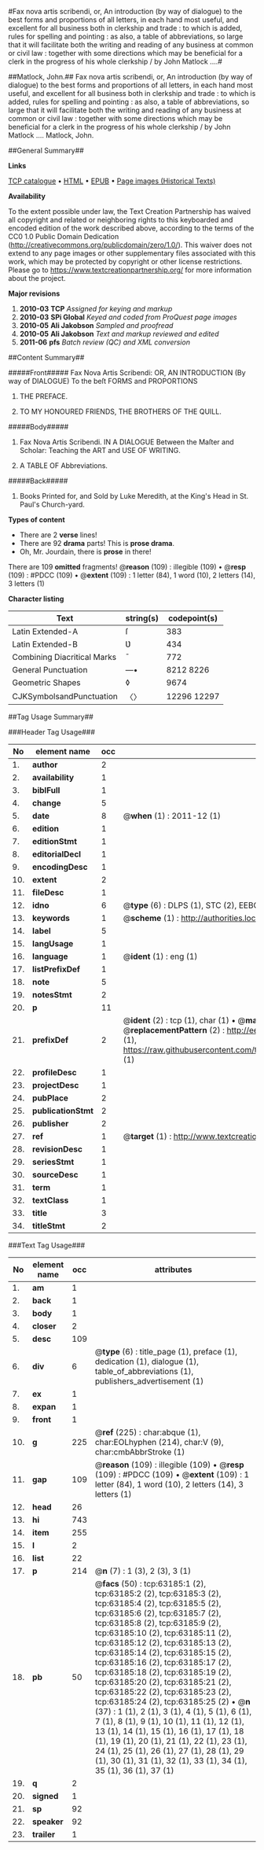 #Fax nova artis scribendi, or, An introduction (by way of dialogue) to the best forms and proportions of all letters, in each hand most useful, and excellent for all business both in clerkship and trade : to which is added, rules for spelling and pointing : as also, a table of abbreviations, so large that it will facilitate both the writing and reading of any business at common or civil law : together with some directions which may be beneficial for a clerk in the progress of his whole clerkship / by John Matlock ....#

##Matlock, John.##
Fax nova artis scribendi, or, An introduction (by way of dialogue) to the best forms and proportions of all letters, in each hand most useful, and excellent for all business both in clerkship and trade : to which is added, rules for spelling and pointing : as also, a table of abbreviations, so large that it will facilitate both the writing and reading of any business at common or civil law : together with some directions which may be beneficial for a clerk in the progress of his whole clerkship / by John Matlock ....
Matlock, John.

##General Summary##

**Links**

[TCP catalogue](http://www.ota.ox.ac.uk/tcp/)  • 
[HTML](http://tei.it.ox.ac.uk/tcp/Texts-HTML/free/A50/A50276.html)  • 
[EPUB](http://tei.it.ox.ac.uk/tcp/Texts-EPUB/free/A50/A50276.epub) • 
[Page images (Historical Texts)](https://historicaltexts.jisc.ac.uk/eebo-12561110e)

**Availability**

To the extent possible under law, the Text Creation Partnership has waived all copyright and related or neighboring rights to this keyboarded and encoded edition of the work described above, according to the terms of the CC0 1.0 Public Domain Dedication (http://creativecommons.org/publicdomain/zero/1.0/). This waiver does not extend to any page images or other supplementary files associated with this work, which may be protected by copyright or other license restrictions. Please go to https://www.textcreationpartnership.org/ for more information about the project.

**Major revisions**

1. __2010-03__ __TCP__ *Assigned for keying and markup*
1. __2010-03__ __SPi Global__ *Keyed and coded from ProQuest page images*
1. __2010-05__ __Ali Jakobson__ *Sampled and proofread*
1. __2010-05__ __Ali Jakobson__ *Text and markup reviewed and edited*
1. __2011-06__ __pfs__ *Batch review (QC) and XML conversion*

##Content Summary##

#####Front#####
Fax Nova Artis Scribendi: OR, AN INTRODUCTION (By way of DIALOGUE) To the beſt FORMS and PROPORTIONS
1. THE PREFACE.

1. TO MY HONOURED FRIENDS, THE BROTHERS OF THE QUILL.

#####Body#####

1. Fax Nova Artis Scribendi. IN A DIALOGUE Between the Maſter and Scholar: Teaching the ART and USE OF WRITING.

1. A TABLE OF Abbreviations.

#####Back#####

1. Books Printed for, and Sold by Luke Meredith, at the King's Head in St. Paul's Church-yard.

**Types of content**

  * There are 2 **verse** lines!
  * There are 92 **drama** parts! This is **prose drama**.
  * Oh, Mr. Jourdain, there is **prose** in there!

There are 109 **omitted** fragments! 
 @__reason__ (109) : illegible (109)  •  @__resp__ (109) : #PDCC (109)  •  @__extent__ (109) : 1 letter (84), 1 word (10), 2 letters (14), 3 letters (1)

**Character listing**


|Text|string(s)|codepoint(s)|
|---|---|---|
|Latin Extended-A|ſ|383|
|Latin Extended-B|Ʋ|434|
|Combining             Diacritical Marks|̄|772|
|General Punctuation|—•|8212 8226|
|Geometric Shapes|◊|9674|
|CJKSymbolsandPunctuation|〈〉|12296 12297|

##Tag Usage Summary##

###Header Tag Usage###

|No|element name|occ|attributes|
|---|---|---|---|
|1.|__author__|2||
|2.|__availability__|1||
|3.|__biblFull__|1||
|4.|__change__|5||
|5.|__date__|8| @__when__ (1) : 2011-12 (1)|
|6.|__edition__|1||
|7.|__editionStmt__|1||
|8.|__editorialDecl__|1||
|9.|__encodingDesc__|1||
|10.|__extent__|2||
|11.|__fileDesc__|1||
|12.|__idno__|6| @__type__ (6) : DLPS (1), STC (2), EEBO-CITATION (1), OCLC (1), VID (1)|
|13.|__keywords__|1| @__scheme__ (1) : http://authorities.loc.gov/ (1)|
|14.|__label__|5||
|15.|__langUsage__|1||
|16.|__language__|1| @__ident__ (1) : eng (1)|
|17.|__listPrefixDef__|1||
|18.|__note__|5||
|19.|__notesStmt__|2||
|20.|__p__|11||
|21.|__prefixDef__|2| @__ident__ (2) : tcp (1), char (1)  •  @__matchPattern__ (2) : ([0-9\-]+):([0-9IVX]+) (1), (.+) (1)  •  @__replacementPattern__ (2) : http://eebo.chadwyck.com/downloadtiff?vid=$1&page=$2 (1), https://raw.githubusercontent.com/textcreationpartnership/Texts/master/tcpchars.xml#$1 (1)|
|22.|__profileDesc__|1||
|23.|__projectDesc__|1||
|24.|__pubPlace__|2||
|25.|__publicationStmt__|2||
|26.|__publisher__|2||
|27.|__ref__|1| @__target__ (1) : http://www.textcreationpartnership.org/docs/. (1)|
|28.|__revisionDesc__|1||
|29.|__seriesStmt__|1||
|30.|__sourceDesc__|1||
|31.|__term__|1||
|32.|__textClass__|1||
|33.|__title__|3||
|34.|__titleStmt__|2||


###Text Tag Usage###

|No|element name|occ|attributes|
|---|---|---|---|
|1.|__am__|1||
|2.|__back__|1||
|3.|__body__|1||
|4.|__closer__|2||
|5.|__desc__|109||
|6.|__div__|6| @__type__ (6) : title_page (1), preface (1), dedication (1), dialogue (1), table_of_abbreviations (1), publishers_advertisement (1)|
|7.|__ex__|1||
|8.|__expan__|1||
|9.|__front__|1||
|10.|__g__|225| @__ref__ (225) : char:abque (1), char:EOLhyphen (214), char:V (9), char:cmbAbbrStroke (1)|
|11.|__gap__|109| @__reason__ (109) : illegible (109)  •  @__resp__ (109) : #PDCC (109)  •  @__extent__ (109) : 1 letter (84), 1 word (10), 2 letters (14), 3 letters (1)|
|12.|__head__|26||
|13.|__hi__|743||
|14.|__item__|255||
|15.|__l__|2||
|16.|__list__|22||
|17.|__p__|214| @__n__ (7) : 1 (3), 2 (3), 3 (1)|
|18.|__pb__|50| @__facs__ (50) : tcp:63185:1 (2), tcp:63185:2 (2), tcp:63185:3 (2), tcp:63185:4 (2), tcp:63185:5 (2), tcp:63185:6 (2), tcp:63185:7 (2), tcp:63185:8 (2), tcp:63185:9 (2), tcp:63185:10 (2), tcp:63185:11 (2), tcp:63185:12 (2), tcp:63185:13 (2), tcp:63185:14 (2), tcp:63185:15 (2), tcp:63185:16 (2), tcp:63185:17 (2), tcp:63185:18 (2), tcp:63185:19 (2), tcp:63185:20 (2), tcp:63185:21 (2), tcp:63185:22 (2), tcp:63185:23 (2), tcp:63185:24 (2), tcp:63185:25 (2)  •  @__n__ (37) : 1 (1), 2 (1), 3 (1), 4 (1), 5 (1), 6 (1), 7 (1), 8 (1), 9 (1), 10 (1), 11 (1), 12 (1), 13 (1), 14 (1), 15 (1), 16 (1), 17 (1), 18 (1), 19 (1), 20 (1), 21 (1), 22 (1), 23 (1), 24 (1), 25 (1), 26 (1), 27 (1), 28 (1), 29 (1), 30 (1), 31 (1), 32 (1), 33 (1), 34 (1), 35 (1), 36 (1), 37 (1)|
|19.|__q__|2||
|20.|__signed__|1||
|21.|__sp__|92||
|22.|__speaker__|92||
|23.|__trailer__|1||
